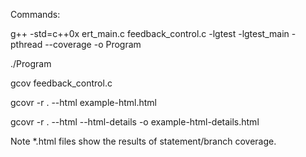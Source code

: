 Commands:

g++ -std=c++0x ert_main.c feedback_control.c -lgtest -lgtest_main -pthread --coverage -o Program

./Program  

gcov feedback_control.c

gcovr -r . --html example-html.html

gcovr -r . --html --html-details -o example-html-details.html

Note
*.html files show the results of statement/branch coverage.
